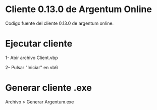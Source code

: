 
# Cliente 0.13.0 de Argentum Online 

Codigo fuente del cliente 0.13.0 de argentum online.

# Ejecutar cliente

1- Abir archivo Client.vbp

2- Pulsar "Iniciar" en vb6

# Generar cliente .exe

Archivo > Generar Argentum.exe